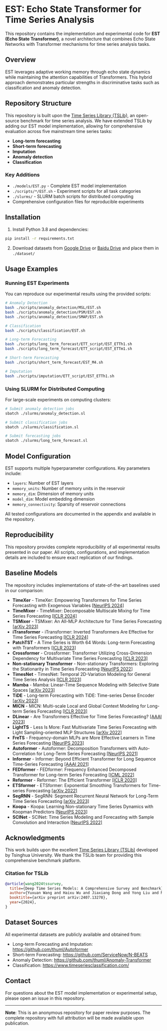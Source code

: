 # EST: Echo State Transformer for Time Series Analysis

This repository contains the implementation and experimental code for **EST (Echo State Transformer)**, a novel architecture that combines Echo State Networks with Transformer mechanisms for time series analysis tasks.

## Overview

EST leverages adaptive working memory through echo state dynamics while maintaining the attention capabilities of Transformers. This hybrid approach demonstrates particular strengths in discriminative tasks such as classification and anomaly detection.

## Repository Structure

This repository is built upon the [Time Series Library (TSLib)](https://github.com/thuml/Time-Series-Library), an open-source benchmark for time series analysis. We have extended TSLib by adding our EST model implementation, allowing for comprehensive evaluation across five mainstream time series tasks:

- **Long-term forecasting**
- **Short-term forecasting** 
- **Imputation**
- **Anomaly detection**
- **Classification**

### Key Additions

- `./models/EST.py` - Complete EST model implementation
- `./scripts/*/EST.sh` - Experiment scripts for all task categories
- `./slurms/` - SLURM batch scripts for distributed computing
- Comprehensive configuration files for reproducible experiments

## Installation

1. Install Python 3.8 and dependencies:

```bash
pip install -r requirements.txt
```

2. Download datasets from [Google Drive](https://drive.google.com/drive/folders/13Cg1KYOlzM5C7K8gK8NfC-F3EYxkM3D2?usp=sharing) or [Baidu Drive](https://pan.baidu.com/s/1r3KhGd0Q9PJIUZdfEYoymg?pwd=i9iy) and place them in `./dataset/`

## Usage Examples

### Running EST Experiments

You can reproduce our experimental results using the provided scripts:

```bash
# Anomaly Detection
bash ./scripts/anomaly_detection/MSL/EST.sh
bash ./scripts/anomaly_detection/PSM/EST.sh
bash ./scripts/anomaly_detection/SMAP/EST.sh

# Classification
bash ./scripts/classification/EST.sh

# Long-term Forecasting
bash ./scripts/long_term_forecast/ETT_script/EST_ETTh1.sh
bash ./scripts/long_term_forecast/ETT_script/EST_ETTm1.sh

# Short-term Forecasting
bash ./scripts/short_term_forecast/EST_M4.sh

# Imputation
bash ./scripts/imputation/ETT_script/EST_ETTh1.sh
```

### Using SLURM for Distributed Computing

For large-scale experiments on computing clusters:

```bash
# Submit anomaly detection jobs
sbatch ./slurms/anomaly_detection.sl

# Submit classification jobs  
sbatch ./slurms/classification.sl

# Submit forecasting jobs
sbatch ./slurms/long_term_forecast.sl
```

## Model Configuration

EST supports multiple hyperparameter configurations. Key parameters include:

- `layers`: Number of EST layers
- `memory_units`: Number of memory units in the reservoir
- `memory_dim`: Dimension of memory units
- `model_dim`: Model embedding dimension
- `memory_connectivity`: Sparsity of reservoir connections

All tested configurations are documented in the appendix and available in the repository.

## Reproducibility

This repository provides complete reproducibility of all experimental results presented in our paper. All scripts, configurations, and implementation details are included to ensure exact replication of our findings.

## Baseline Models

The repository includes implementations of state-of-the-art baselines used in our comparison:

- **TimeXer** - TimeXer: Empowering Transformers for Time Series Forecasting with Exogenous Variables [[NeurIPS 2024]](https://arxiv.org/abs/2402.19072)
- **TimeMixer** - TimeMixer: Decomposable Multiscale Mixing for Time Series Forecasting [[ICLR 2024]](https://openreview.net/pdf?id=7oLshfEIC2)
- **TSMixer** - TSMixer: An All-MLP Architecture for Time Series Forecasting [[arXiv 2023]](https://arxiv.org/pdf/2303.06053.pdf)
- **iTransformer** - iTransformer: Inverted Transformers Are Effective for Time Series Forecasting [[ICLR 2024]](https://arxiv.org/abs/2310.06625)
- **PatchTST** - A Time Series is Worth 64 Words: Long-term Forecasting with Transformers [[ICLR 2023]](https://openreview.net/pdf?id=Jbdc0vTOcol)
- **Crossformer** - Crossformer: Transformer Utilizing Cross-Dimension Dependency for Multivariate Time Series Forecasting [[ICLR 2023]](https://openreview.net/pdf?id=vSVLM2j9eie)
- **Non-stationary Transformer** - Non-stationary Transformers: Exploring the Stationarity in Time Series Forecasting [[NeurIPS 2022]](https://openreview.net/pdf?id=ucNDIDRNjjv)
- **TimesNet** - TimesNet: Temporal 2D-Variation Modeling for General Time Series Analysis [[ICLR 2023]](https://openreview.net/pdf?id=ju_Uqw384Oq)
- **Mamba** - Mamba: Linear-Time Sequence Modeling with Selective State Spaces [[arXiv 2023]](https://arxiv.org/abs/2312.00752)
- **TiDE** - Long-term Forecasting with TiDE: Time-series Dense Encoder [[arXiv 2023]](https://arxiv.org/pdf/2304.08424.pdf)
- **MICN** - MICN: Multi-scale Local and Global Context Modeling for Long-term Series Forecasting [[ICLR 2023]](https://openreview.net/pdf?id=zt53IDUR1U)
- **DLinear** - Are Transformers Effective for Time Series Forecasting? [[AAAI 2023]](https://arxiv.org/pdf/2205.13504.pdf)
- **LightTS** - Less Is More: Fast Multivariate Time Series Forecasting with Light Sampling-oriented MLP Structures [[arXiv 2022]](https://arxiv.org/abs/2207.01186)
- **FreTS** - Frequency-domain MLPs are More Effective Learners in Time Series Forecasting [[NeurIPS 2023]](https://arxiv.org/pdf/2311.06184.pdf)
- **Autoformer** - Autoformer: Decomposition Transformers with Auto-Correlation for Long-Term Series Forecasting [[NeurIPS 2021]](https://openreview.net/pdf?id=I55UqU-M11y)
- **Informer** - Informer: Beyond Efficient Transformer for Long Sequence Time-Series Forecasting [[AAAI 2021]](https://ojs.aaai.org/index.php/AAAI/article/view/17325/17132)
- **FEDformer** - FEDformer: Frequency Enhanced Decomposed Transformer for Long-term Series Forecasting [[ICML 2022]](https://proceedings.mlr.press/v162/zhou22g.html)
- **Reformer** - Reformer: The Efficient Transformer [[ICLR 2020]](https://openreview.net/forum?id=rkgNKkHtvB)
- **ETSformer** - ETSformer: Exponential Smoothing Transformers for Time-series Forecasting [[arXiv 2022]](https://arxiv.org/abs/2202.01381)
- **SegRNN** - SegRNN: Segment Recurrent Neural Network for Long-Term Time Series Forecasting [[arXiv 2023]](https://arxiv.org/abs/2308.11200.pdf)
- **Koopa** - Koopa: Learning Non-stationary Time Series Dynamics with Koopman Predictors [[NeurIPS 2023]](https://arxiv.org/pdf/2305.18803.pdf)
- **SCINet** - SCINet: Time Series Modeling and Forecasting with Sample Convolution and Interaction [[NeurIPS 2022]](https://openreview.net/pdf?id=AyajSjTAzmg)

## Acknowledgments

This work builds upon the excellent [Time Series Library (TSLib)](https://github.com/thuml/Time-Series-Library) developed by Tsinghua University. We thank the TSLib team for providing this comprehensive benchmark platform.

### Citation for TSLib

```bibtex
@article{wang2024tssurvey,
  title={Deep Time Series Models: A Comprehensive Survey and Benchmark},
  author={Yuxuan Wang and Haixu Wu and Jiaxiang Dong and Yong Liu and Mingsheng Long and Jianmin Wang},
  booktitle={arXiv preprint arXiv:2407.13278},
  year={2024},
}
```

## Dataset Sources

All experimental datasets are publicly available and obtained from:

- Long-term Forecasting and Imputation: https://github.com/thuml/Autoformer
- Short-term Forecasting: https://github.com/ServiceNow/N-BEATS  
- Anomaly Detection: https://github.com/thuml/Anomaly-Transformer
- Classification: https://www.timeseriesclassification.com/

## Contact

For questions about the EST model implementation or experimental setup, please open an issue in this repository.

---

**Note**: This is an anonymous repository for paper review purposes. The complete repository with full attribution will be made available upon publication.